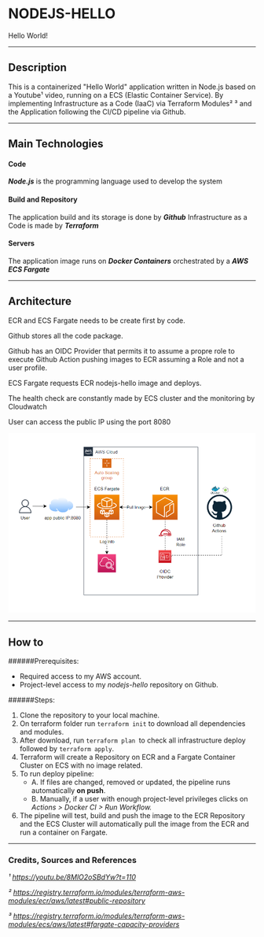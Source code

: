 # NODEJS-HELLO

Hello World!
___

## Description

This is a containerized "Hello World" application written in Node.js based on a Youtube¹ video, running on a ECS (Elastic Container Service). 
By implementing Infrastructure as a Code (IaaC) via Terraform Modules² ³ and the Application following the CI/CD pipeline via Github.


___

## Main Technologies

#### Code

***Node.js*** is the programming language used to develop the system


#### Build and Repository

The application build and its storage is done by ***Github***
Infrastructure as a Code is made by ***Terraform***

#### Servers

The application image runs on ***Docker Containers*** orchestrated by a ***AWS ECS Fargate***

___

## Architecture

ECR and ECS Fargate needs to be create first by code.

Github stores all the code package.

Github has an OIDC Provider that permits it to assume a propre role to execute Github Action pushing images to ECR assuming a Role and not a user profile.

ECS Fargate requests ECR nodejs-hello image and deploys.

The health check are constantly made by ECS cluster and the monitoring by Cloudwatch

User can access the public IP using the port 8080


![screenshot-diagram](https://raw.githubusercontent.com/ewertao/nodejs-hello/main/screenshots/screenshot-diagram.png)

___

## How to

######Prerequisites:
- Required access to my AWS account.
- Project-level access to my *nodejs-hello* repository on Github.

######Steps:

1. Clone the repository to your local machine.
2. On terraform folder run `terraform init` to download all dependencies and modules.
3. After download, run `terraform plan `to check all infrastructure deploy followed by `terraform apply`.
4. Terraform will create a Repository on ECR and a Fargate Container Cluster on ECS with no image related.
5. To run deploy pipeline:
    - A. If files are changed, removed or updated, the pipeline runs automatically **on push**.
    - B. Manually, if a user with enough project-level privileges clicks on *Actions > Docker CI > Run Workflow.*
6. The pipeline will test, build and push the image to the ECR Repository and the ECS Cluster will automatically pull the image from the ECR and run a container on Fargate.

---

### Credits, Sources and References

*¹ https://youtu.be/8MlO2oSBdYw?t=110*

*² https://registry.terraform.io/modules/terraform-aws-modules/ecr/aws/latest#public-repository*

*³ https://registry.terraform.io/modules/terraform-aws-modules/ecs/aws/latest#fargate-capacity-providers*
